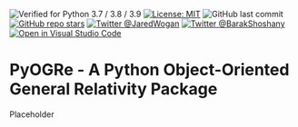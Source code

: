 ![Verified for Python 3.7 / 3.8 / 3.9](https://github.com/JaredWogan/PyOGRe/actions/workflows/tests.yml/badge.svg)
[![License: MIT](https://img.shields.io/github/license/JaredWogan/PyOGRe)](https://github.com/JaredWogan/PyOGRe/blob/master/LICENSE)
![GitHub last commit](https://img.shields.io/github/last-commit/JaredWogan/PyOGRe)
[![GitHub repo stars](https://img.shields.io/github/stars/JaredWogan/PyOGRe?style=social)](https://github.com/JaredWogan/PyOGRe)
[![Twitter @JaredWogan](https://img.shields.io/twitter/follow/JaredWogan?style=social)](https://twitter.com/JaredWogan)
[![Twitter @BarakShoshany](https://img.shields.io/twitter/follow/BarakShoshany?style=social)](https://twitter.com/BarakShoshany)
[![Open in Visual Studio Code](https://open.vscode.dev/badges/open-in-vscode.svg)](https://open.vscode.dev/JaredWogan/PyOGRe)

# PyOGRe - A Python Object-Oriented General Relativity Package
Placeholder
